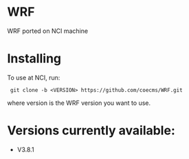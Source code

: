 # WRF
WRF ported on NCI machine

Installing
==========
To use at NCI, run:

     git clone -b <VERSION> https://github.com/coecms/WRF.git
     
where version is the WRF version you want to use.

Versions currently available:
=============================
* V3.8.1
